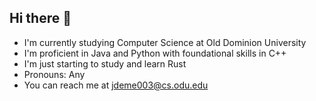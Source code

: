 ## Hi there 👋

- I'm currently studying Computer Science at Old Dominion University
- I'm proficient in Java and Python with foundational skills in C++
- I'm just starting to study and learn Rust
- Pronouns: Any
- You can reach me at jdeme003@cs.odu.edu
